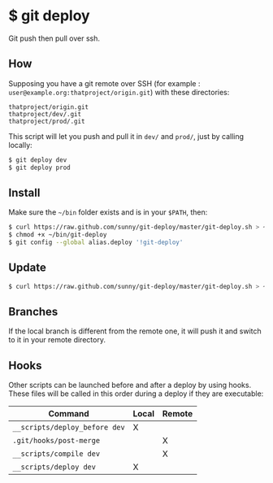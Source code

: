 $ git deploy
============

Git push then pull over ssh.

How
---

Supposing you have a git remote over SSH
(for example : `user@example.org:thatproject/origin.git`)
with these directories:

    thatproject/origin.git
    thatproject/dev/.git
    thatproject/prod/.git

This script will let you push and pull it in `dev/` and `prod/`, just by calling locally:

```sh
$ git deploy dev
$ git deploy prod
```


Install
-------

Make sure the `~/bin` folder exists and is in your `$PATH`, then:

```sh
$ curl https://raw.github.com/sunny/git-deploy/master/git-deploy.sh > ~/bin/git-deploy
$ chmod +x ~/bin/git-deploy
$ git config --global alias.deploy '!git-deploy'
```

Update
------

```sh
$ curl https://raw.github.com/sunny/git-deploy/master/git-deploy.sh > ~/bin/git-deploy
```

Branches
--------

If the local branch is different from the remote one, it will push it and switch to it
in your remote directory.


Hooks
-----

Other scripts can be launched before and after a deploy by using hooks.
These files will be called in this order during a deploy if they are executable:

| Command | Local | Remote |
| --------- | ------ | ------- |
| `__scripts/deploy_before dev` | X | |
| `.git/hooks/post-merge` | | X |
| `__scripts/compile dev` | | X |
| `__scripts/deploy dev` | X | |
